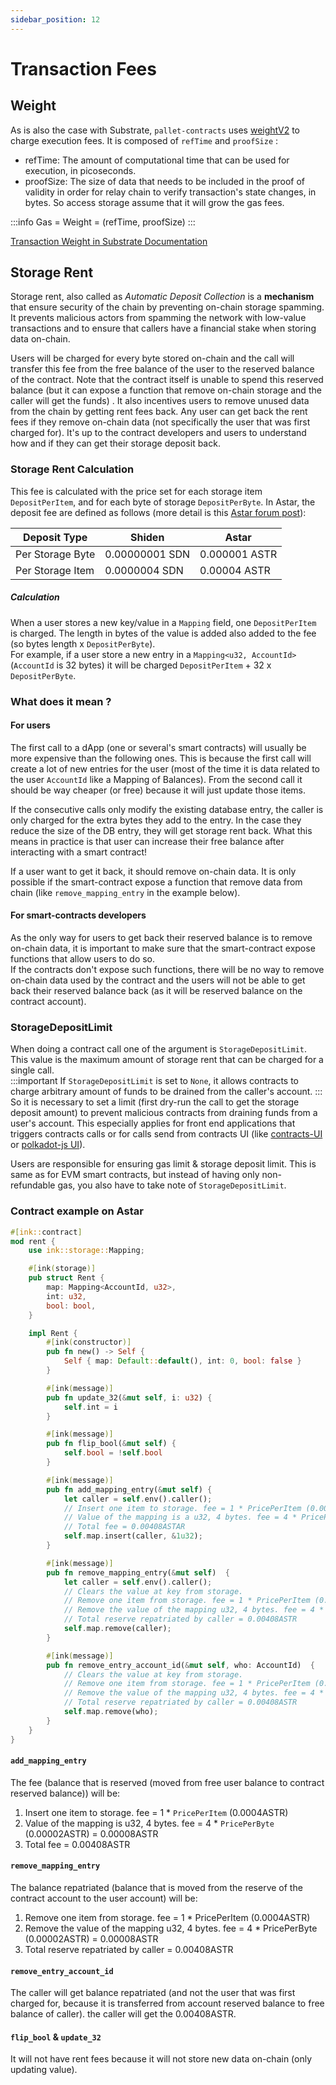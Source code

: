```yaml
---
sidebar_position: 12
---
```


# Transaction Fees

## Weight

As is also the case with Substrate, `pallet-contracts` uses [weightV2][weight] to charge execution fees. It is composed of `refTime` and `proofSize` :

- refTime: The amount of computational time that can be used for execution, in picoseconds.
- proofSize: The size of data that needs to be included in the proof of validity in order for relay chain to verify transaction's state changes, in bytes. So access storage assume that it will grow the gas fees.

:::info
Gas = Weight = (refTime, proofSize)
:::

[Transaction Weight in Substrate Documentation][weight]

## Storage Rent

Storage rent, also called as _Automatic Deposit Collection_ is a **mechanism** that ensure security of the chain by preventing on-chain storage spamming.
It prevents malicious actors from spamming the network with low-value transactions and to ensure that callers have a financial stake when storing data on-chain.

Users will be charged for every byte stored on-chain and the call will transfer this fee from the free balance of the user to the reserved balance of the contract. Note that the contract itself is unable to spend this reserved balance (but it can expose a function that remove on-chain storage and the caller will get the funds) .
It also incentives users to remove unused data from the chain by getting rent fees back. Any user can get back the rent fees if they remove on-chain data (not specifically the user that was first charged for). It's up to the contract developers and users to understand how and if they can get their storage deposit back.

### Storage Rent Calculation

This fee is calculated with the price set for each storage item `DepositPerItem`, and for each byte of storage `DepositPerByte`. In Astar, the deposit fee are defined as follows (more detail is this [Astar forum post](https://forum.astar.network/t/revising-rent-fee-on-astar-shiden/4309/1)):

| Deposit Type     | Shiden                         | Astar                         |
| ---------------- | ------------------------------ | ----------------------------- |
| Per Storage Byte | 0.00000001 SDN | 0.000001 ASTR |
| Per Storage Item | 0.0000004 SDN  | 0.00004 ASTR  |

##### Calculation

When a user stores a new key/value in a `Mapping` field, one `DepositPerItem` is charged. The length in bytes of the value is added also added to the fee (so bytes length x `DepositPerByte`).\
For example, if a user store a new entry in a `Mapping<u32, AccountId>` (`AccountId` is 32 bytes) it will be charged `DepositPerItem` + 32 x `DepositPerByte`.

### What does it mean ?

#### For users

The first call to a dApp (one or several's smart contracts) will usually be more expensive than the following ones.
This is because the first call will create a lot of new entries for the user (most of the time it is data related to the user `AccountId` like a Mapping of Balances). From the second call it should be way cheaper (or free) because it will just update those items.

If the consecutive calls only modify the existing database entry, the caller is only charged for the extra bytes they add to the entry. In the case they reduce the size of the DB entry, they will get storage rent back. What this means in practice is that user can increase their free balance after interacting with a smart contract!

If a user want to get it back, it should remove on-chain data. It is only possible if the smart-contract expose a function that remove data from chain (like `remove_mapping_entry` in the example below).

#### For smart-contracts developers

As the only way for users to get back their reserved balance is to remove on-chain data, it is important to make sure that the smart-contract expose functions that allow users to do so.\
If the contracts don't expose such functions, there will be no way to remove on-chain data used by the contract and the
users will not be able to get back their reserved balance back (as it will be reserved balance on the contract account).

### StorageDepositLimit

When doing a contract call one of the argument is `StorageDepositLimit`. This value is the maximum amount of storage rent that can be charged for a single call.\
:::important
If `StorageDepositLimit` is set to `None`, it allows contracts to charge arbitrary amount of funds to be drained from the caller's account.
:::
So it is necessary to set a limit (first dry-run the call to get the storage deposit amount) to prevent malicious contracts from draining funds from a user's account.
This especially applies for front end applications that triggers contracts calls or for calls send from contracts UI (like [contracts-UI](https://contracts-ui.substrate.io/) or [polkadot-js UI](https://polkadotjs-apps.web.app/?rpc=wss%3A%2F%2Frpc.astar.network#/contracts)).

Users are responsible for ensuring gas limit & storage deposit limit. This is same as for EVM smart contracts, but instead of having only non-refundable gas, you also have to take note of `StorageDepositLimit`.

### Contract example on Astar

```rust
#[ink::contract]
mod rent {
    use ink::storage::Mapping;

    #[ink(storage)]
    pub struct Rent {
        map: Mapping<AccountId, u32>,
        int: u32,
        bool: bool,
    }

    impl Rent {
        #[ink(constructor)]
        pub fn new() -> Self {
            Self { map: Default::default(), int: 0, bool: false }
        }

        #[ink(message)]
        pub fn update_32(&mut self, i: u32) {
            self.int = i
        }

        #[ink(message)]
        pub fn flip_bool(&mut self) {
            self.bool = !self.bool
        }

        #[ink(message)]
        pub fn add_mapping_entry(&mut self) {
            let caller = self.env().caller();
            // Insert one item to storage. fee = 1 * PricePerItem (0.0004ASTAR) =
            // Value of the mapping is a u32, 4 bytes. fee = 4 * PricePerByte (0.00002ASTAR) = 0.00008ASTAR
            // Total fee = 0.00408ASTAR
            self.map.insert(caller, &1u32);
        }

        #[ink(message)]
        pub fn remove_mapping_entry(&mut self)  {
            let caller = self.env().caller();
            // Clears the value at key from storage.
            // Remove one item from storage. fee = 1 * PricePerItem (0.0004ASTR) =
            // Remove the value of the mapping u32, 4 bytes. fee = 4 * PricePerByte (0.00002ASTR) = 0.00008ASTR
            // Total reserve repatriated by caller = 0.00408ASTR
            self.map.remove(caller);
        }

        #[ink(message)]
        pub fn remove_entry_account_id(&mut self, who: AccountId)  {
            // Clears the value at key from storage.
            // Remove one item from storage. fee = 1 * PricePerItem (0.0004ASTR) =
            // Remove the value of the mapping u32, 4 bytes. fee = 4 * PricePerByte (0.00002ASTR) = 0.00008ASTR
            // Total reserve repatriated by caller = 0.00408ASTR
            self.map.remove(who);
        }
    }
}
```

#### `add_mapping_entry`

The fee (balance that is reserved (moved from free user balance to contract reserved balance)) will be:

1. Insert one item to storage. fee = 1 \* `PricePerItem` (0.0004ASTR)
2. Value of the mapping is u32, 4 bytes. fee = 4 \* `PricePerByte` (0.00002ASTR) = 0.00008ASTR
3. Total fee = 0.00408ASTR

#### `remove_mapping_entry`

The balance repatriated (balance that is moved from the reserve of the contract account to the user account) will be:

1. Remove one item from storage. fee = 1 \* PricePerItem (0.0004ASTR)
2. Remove the value of the mapping u32, 4 bytes. fee = 4 \* PricePerByte (0.00002ASTR) = 0.00008ASTR
3. Total reserve repatriated by caller = 0.00408ASTR

#### `remove_entry_account_id`

The caller will get balance repatriated (and not the user that was first charged for, because it is transferred from account reserved balance to free balance of caller). the caller will get the 0.00408ASTR.

#### `flip_bool` & `update_32`

It will not have rent fees because it will not store new data on-chain (only updating value).

[weight]: https://docs.substrate.io/reference/how-to-guides/weights/
